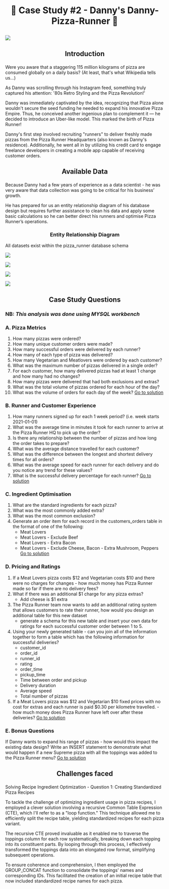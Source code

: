 # <p align="center" style="margin-top: 0px;"> 🍕 Case Study #2 - Danny's Danny-Pizza-Runner 🍕

![](image_case_study_2.png)

## <p align="center" style="margin-top: 0px;"> Introduction

Were you aware that a staggering 115 million kilograms of pizza are consumed globally on a daily basis? (At least, that's what Wikipedia tells us...)

As Danny was scrolling through his Instagram feed, something truly captured his attention: '80s Retro Styling and the Pizza Revolution!'

Danny was immediately captivated by the idea, recognizing that Pizza alone wouldn't secure the seed funding he needed to expand his innovative Pizza Empire. Thus, he conceived another ingenious plan to complement it — he decided to introduce an Uber-like model. This marked the birth of Pizza Runner!

Danny's first step involved recruiting "runners" to deliver freshly made pizzas from the Pizza Runner Headquarters (also known as Danny's residence). Additionally, he went all in by utilizing his credit card to engage freelance developers in creating a mobile app capable of receiving customer orders.

## <p align="center" style="margin-top: 0px;"> Available Data

Because Danny had a few years of experience as a data scientist - he was very aware that data collection was going to be critical for his business’ growth.

He has prepared for us an entity relationship diagram of his database design but requires further assistance to clean his data and apply some basic calculations so he can better direct his runners and optimise Pizza Runner’s operations.



### <p align="center" style="margin-top: 0px;"> Entity Relationship Diagram
All datasets exist within the pizza_runner database schema 

![](ERD_pizza.PNG)

![](table2_pizza.PNG)

![](table3_pizza.PNG)

![](table4_pizza.PNG)


## <p align="center" style="margin-top: 0px;"> Case Study Questions
### NB: _This analysis was done using MYSQL workbench_

### A. Pizza Metrics
1.  How many pizzas were ordered?
2.  How many unique customer orders were made?
3.  How many successful orders were delivered by each runner?
4.  How many of each type of pizza was delivered?
5.  How many Vegetarian and Meatlovers were ordered by each customer?
6.  What was the maximum number of pizzas delivered in a single order?
7.  For each customer, how many delivered pizzas had at least 1 change and how many had no changes?
8.  How many pizzas were delivered that had both exclusions and extras?
9.  What was the total volume of pizzas ordered for each hour of the day?
10.  What was the volume of orders for each day of the week? [Go to solution](https://github.com/protechanalysis/Danny-Pizza-runner/blob/main/Pizza%20Metrics.sql)


### B. Runner and Customer Experience
1.  How many runners signed up for each 1 week period? (i.e. week starts 2021-01-01)
2.  What was the average time in minutes it took for each runner to arrive at the Pizza Runner HQ to pick up the order?
3.  Is there any relationship between the number of pizzas and how long the order takes to prepare?
4.  What was the average distance travelled for each customer?
5.  What was the difference between the longest and shortest delivery times for all orders?
6.  What was the average speed for each runner for each delivery and do you notice any trend for these values?
7.  What is the successful delivery percentage for each runner? [Go to solution](https://github.com/protechanalysis/Danny-Pizza-runner/blob/main/Runner%20and%20Customer%20Experience.sql)


### C. Ingredient Optimisation 
1.  What are the standard ingredients for each pizza?
2.  What was the most commonly added extra?
3.  What was the most common exclusion?
4.  Generate an order item for each record in the customers_orders table in the format of one of the following:
     - Meat Lovers
     - Meat Lovers - Exclude Beef
     - Meat Lovers - Extra Bacon
     - Meat Lovers - Exclude Cheese, Bacon - Extra Mushroom, Peppers [Go to solution](https://github.com/protechanalysis/Danny-Pizza-runner/blob/main/Ingredient%20Optimisation.sql)

       
### D. Pricing and Ratings
1.  If a Meat Lovers pizza costs $12 and Vegetarian costs $10 and there were no charges for changes - how much money has Pizza Runner made so far if there are no delivery fees?
2.  What if there was an additional $1 charge for any pizza extras?
      -  Add cheese is $1 extra
3.  The Pizza Runner team now wants to add an additional rating system that allows customers to rate their runner, how would you design an additional table for this new dataset
      - generate a schema for this new table and insert your own data for ratings for each successful customer order between 1 to 5.
4.  Using your newly generated table - can you join all of the information together to form a table which has the following information for successful deliveries?
      -  customer_id
      -  order_id
      -  runner_id
      -  rating
      -  order_time
      -  pickup_time
      -  Time between order and pickup
      -  Delivery duration
      -  Average speed
      -  Total number of pizzas
5.  If a Meat Lovers pizza was $12 and Vegetarian $10 fixed prices with no cost for extras and each runner is paid $0.30 per kilometre travelled.
        - how much money does Pizza Runner have left over after these deliveries? [Go to solution](https://github.com/protechanalysis/Danny-Pizza-runner/blob/main/Pricing%20and%20Ratings.sql)


### E. Bonus Questions
If Danny wants to expand his range of pizzas - how would this impact the existing data design? Write an INSERT statement to demonstrate what would happen if a new Supreme pizza with all the toppings was added to the Pizza Runner menu?
[Go to solution](https://github.com/protechanalysis/Danny-Pizza-runner/blob/main/Bonus%20Question.sql)



## <p align="center" style="margin-top: 0px;"> Challenges faced


Solving Recipe Ingredient Optimization - Question 1: Creating Standardized Pizza Recipes

To tackle the challenge of optimizing ingredient usage in pizza recipes, I employed a clever solution involving a recursive Common Table Expression (CTE), which I'll refer to as a "loop function." This technique allowed me to efficiently split the recipe table, yielding standardized recipes for each pizza variant.

The recursive CTE proved invaluable as it enabled me to traverse the toppings column for each row systematically, breaking down each topping into its constituent parts. By looping through this process, I effectively transformed the toppings data into an elongated row format, simplifying subsequent operations.

To ensure coherence and comprehension, I then employed the GROUP_CONCAT function to consolidate the toppings' names and corresponding IDs. This facilitated the creation of an initial recipe table that now included standardized recipe names for each pizza.
